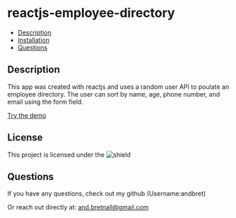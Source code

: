 # reactjs-employee-directory

  * [Description](#description)
  * [Installation](#installation)
  * [Questions](#questions)

  
  ## Description
  
This app was created with reactjs and uses a random user API to poulate an employee directory. The user can sort by name, age, phone number, and email using the form field.

[Try the demo](placeholder)

  ## License

  This project is licensed under the ![shield](https://img.shields.io/static/v1?label=License&message=MIT&color=green)
  
  ## Questions

  If you have any questions, check out my github (Username:andbret)

  Or reach out directly at: and.bretnall@gmail.com